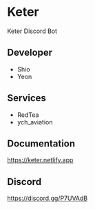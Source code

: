 # Keter
Keter Discord Bot
## Developer
- Shio
- Yeon

## Services
- RedTea
- ych_aviation  

## Documentation
https://keter.netlify.app

## Discord
https://discord.gg/P7UVAdB
